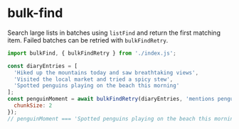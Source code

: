 # bulk-find

Search large lists in batches using `listFind` and return the first matching item.
Failed batches can be retried with `bulkFindRetry`.

```javascript
import bulkFind, { bulkFindRetry } from './index.js';

const diaryEntries = [
  'Hiked up the mountains today and saw breathtaking views',
  'Visited the local market and tried a spicy stew',
  'Spotted penguins playing on the beach this morning'
];
const penguinMoment = await bulkFindRetry(diaryEntries, 'mentions penguins', {
  chunkSize: 2
});
// penguinMoment === 'Spotted penguins playing on the beach this morning'
```
